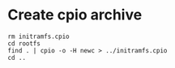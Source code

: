 # Create cpio archive

```
rm initramfs.cpio
cd rootfs
find . | cpio -o -H newc > ../initramfs.cpio
cd ..
```